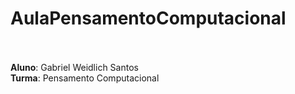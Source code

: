 # AulaPensamentoComputacional

</br>
</br><strong>Aluno</strong>: Gabriel Weidlich Santos
</br><strong>Turma</strong>: Pensamento Computacional
</hr>
